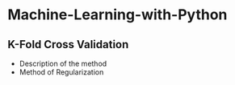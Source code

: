 # Machine-Learning-with-Python

## K-Fold Cross Validation
- Description of the method
- Method of Regularization
